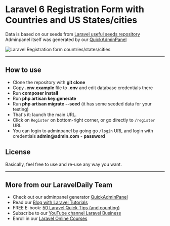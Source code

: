 # Laravel 6 Registration Form with Countries and US States/cities

Data is based on our seeds from [Laravel useful seeds repository](https://github.com/LaravelDaily/Laravel-useful-seeds)
Adminpanel itself was generated by our [QuickAdminPanel](https://quickadminpanel.com)

![Laravel Registration form countries/states/cities](https://laraveldaily.com/wp-content/uploads/2019/10/Screen-Shot-2019-10-30-at-11.19.30-AM.png)

- - - - -

## How to use

- Clone the repository with __git clone__
- Copy __.env.example__ file to __.env__ and edit database credentials there
- Run __composer install__
- Run __php artisan key:generate__
- Run __php artisan migrate --seed__ (it has some seeded data for your testing)
- That's it: launch the main URL. 
- Click on `Register` on bottom-right corner, or go directly to `/register` URL
- You can login to adminpanel by going go `/login` URL and login with credentials __admin@admin.com__ - __password__

## License

Basically, feel free to use and re-use any way you want.

---

## More from our LaravelDaily Team

- Check out our adminpanel generator [QuickAdminPanel](https://quickadminpanel.com)
- Read our [Blog with Laravel Tutorials](https://laraveldaily.com)
- FREE E-book: [50 Laravel Quick Tips (and counting)](https://laraveldaily.com/free-e-book-40-laravel-quick-tips-and-counting/)
- Subscribe to our [YouTube channel Laravel Business](https://www.youtube.com/channel/UCTuplgOBi6tJIlesIboymGA)
- Enroll in our [Laravel Online Courses](https://laraveldaily.teachable.com/)
